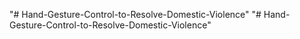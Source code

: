"# Hand-Gesture-Control-to-Resolve-Domestic-Violence" 
"# Hand-Gesture-Control-to-Resolve-Domestic-Violence" 
